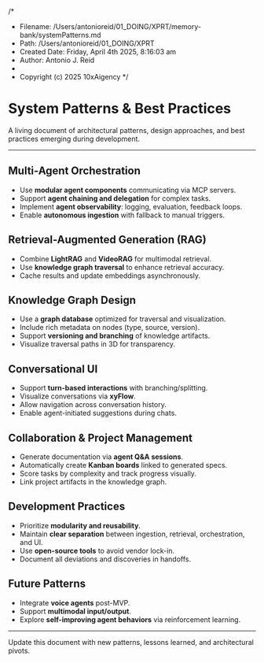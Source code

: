 /*
 * Filename: /Users/antonioreid/01_DOING/XPRT/memory-bank/systemPatterns.md
 * Path: /Users/antonioreid/01_DOING/XPRT
 * Created Date: Friday, April 4th 2025, 8:16:03 am
 * Author: Antonio J. Reid
 *
 * Copyright (c) 2025 10xAigency
 */

# System Patterns & Best Practices

A living document of architectural patterns, design approaches, and best practices emerging during development.

---

## Multi-Agent Orchestration
- Use **modular agent components** communicating via MCP servers.
- Support **agent chaining and delegation** for complex tasks.
- Implement **agent observability**: logging, evaluation, feedback loops.
- Enable **autonomous ingestion** with fallback to manual triggers.

## Retrieval-Augmented Generation (RAG)
- Combine **LightRAG** and **VideoRAG** for multimodal retrieval.
- Use **knowledge graph traversal** to enhance retrieval accuracy.
- Cache results and update embeddings asynchronously.

## Knowledge Graph Design
- Use a **graph database** optimized for traversal and visualization.
- Include rich metadata on nodes (type, source, version).
- Support **versioning and branching** of knowledge artifacts.
- Visualize traversal paths in 3D for transparency.

## Conversational UI
- Support **turn-based interactions** with branching/splitting.
- Visualize conversations via **xyFlow**.
- Allow navigation across conversation history.
- Enable agent-initiated suggestions during chats.

## Collaboration & Project Management
- Generate documentation via **agent Q&A sessions**.
- Automatically create **Kanban boards** linked to generated specs.
- Score tasks by complexity and track progress visually.
- Link project artifacts in the knowledge graph.

## Development Practices
- Prioritize **modularity and reusability**.
- Maintain **clear separation** between ingestion, retrieval, orchestration, and UI.
- Use **open-source tools** to avoid vendor lock-in.
- Document all deviations and discoveries in handoffs.

## Future Patterns
- Integrate **voice agents** post-MVP.
- Support **multimodal input/output**.
- Explore **self-improving agent behaviors** via reinforcement learning.

---

Update this document with new patterns, lessons learned, and architectural pivots.